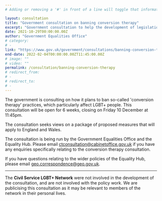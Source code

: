 ```yaml
---
# Adding or removing a '#' in front of a line will toggle that information off and on from being processed. 

layout: consultation
title: "Government consultation on banning conversion therapy"
excerpt: "Government consultation to help the development of legislation for banning conversion therapy."
date: 2021-10-29T00:00:00.00Z
author: "Government Equalities Office"
# category: 
# - 
link: "https://www.gov.uk/government/consultations/banning-conversion-therapy"
end-date: 2022-02-04T00:00:00.00ZT11:45:00.00Z
# image: ""
# video: ""
permalink: /consultation/banning-conversion-therapy
# redirect_from: 
# - 
# redirect_to: 
# - 
---
```


The government is consulting on how it plans to ban so-called 'conversion therapy' practices, which particularly affect LGBT+ people. This consultation will be open for 6 weeks, closing on Friday 10 December at 11:45pm.

The consultation seeks views on a package of proposed measures that will apply to England and Wales.

The consultation is being run by the Government Equalities Office and the Equality Hub. Please email <ctconsultation@cabinetoffice.gov.uk> if you have any enquiries specifically relating to the conversion therapy consultation.

If you have questions relating to the wider policies of the Equality Hub, please email <geo.correspondence@geo.gov.uk>.

---

The **Civil Service LGBT+ Network** were not involved in the development of the consultation, and are not involved with the policy work. We are publicising this consultation as it may be relevant to members of the network in their personal lives.
